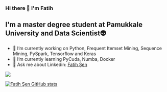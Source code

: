 ### Hi there 👋 I'm Fatih

## I'm a master degree student at Pamukkale University and Data Scientist:alien:

- 🔭 I’m currently working on Python, Frequent Itemset Mining, Sequence Mining, PySpark, Tensorflow and Keras
- 🌱 I’m currently learning PyCuda, Numba, Docker 
- 💬 Ask me about Linkedin: [Fatih Şen](https://www.linkedin.com/in/fatih-şen-91b117141/)

<!--
**fatihsen20/fatihsen20** is a ✨ _special_ ✨ repository because its `README.md` (this file) appears on your GitHub profile.

Here are some ideas to get you started:

- 🔭 I’m currently working on ...
- 🌱 I’m currently learning ...
- 👯 I’m looking to collaborate on ...
- 🤔 I’m looking for help with ...
- 💬 Ask me about ...
- 📫 How to reach me: ...
- 😄 Pronouns: ...
- ⚡ Fun fact: ...
-->
![](https://komarev.com/ghpvc/?username=fatihsen20&color=blueviolet&label=PROFILE+VIEWS&style=plastic)

[![Fatih Şen GitHub stats](https://github-readme-stats.vercel.app/api?username=fatihsen20&show_icons=true&theme=tokyonight&count_private=true)](https://github.com/anuraghazra/github-readme-stats)
